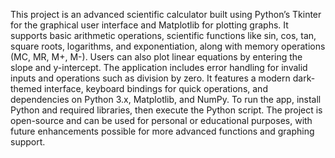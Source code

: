 This project is an advanced scientific calculator built using Python’s Tkinter for the graphical user interface and Matplotlib for plotting graphs. It supports basic arithmetic operations, scientific functions like sin, cos, tan, square roots, logarithms, and exponentiation, along with memory operations (MC, MR, M+, M-). Users can also plot linear equations by entering the slope and y-intercept. The application includes error handling for invalid inputs and operations such as division by zero. It features a modern dark-themed interface, keyboard bindings for quick operations, and dependencies on Python 3.x, Matplotlib, and NumPy. To run the app, install Python and required libraries, then execute the Python script. The project is open-source and can be used for personal or educational purposes, with future enhancements possible for more advanced functions and graphing support.
